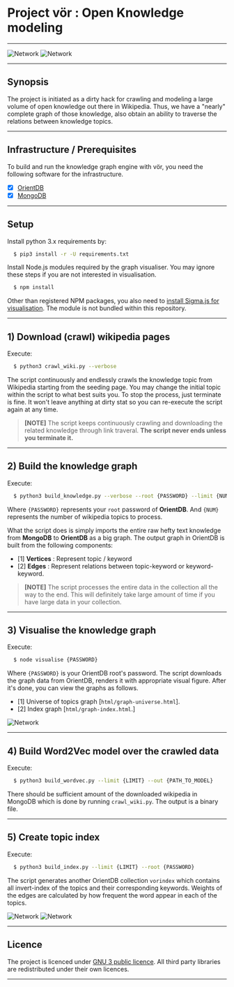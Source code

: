 # Project vör : Open Knowledge modeling

---

![Network](graphic/index-0.png)
![Network](graphic/vor.png)

---

## Synopsis

The project is initiated as a dirty hack for crawling and modeling 
a large volume of open knowledge out there in Wikipedia. Thus, we 
have a "nearly" complete graph of those knowledge, also obtain an 
ability to traverse the relations between knowledge topics.

---

## Infrastructure / Prerequisites

To build and run the knowledge graph engine with vör, 
you need the following software for the infrastructure.

- [x] [OrientDB](http://orientdb.com/download/)
- [x] [MongoDB](https://www.mongodb.com/download-center#community)

---

## Setup

Install python 3.x requirements by:

```bash
  $ pip3 install -r -U requirements.txt
```

Install Node.js modules required by the graph visualiser. 
You may ignore these steps if you are not interested in 
visualisation.

```bash
  $ npm install
```

Other than registered NPM packages, you also need to [install Sigma.js 
for visualisation](https://github.com/jacomyal/sigma.js/wiki#getting-started). The module is not bundled within this repository.

---

## 1) Download (crawl) wikipedia pages

Execute:

```bash
  $ python3 crawl_wiki.py --verbose 
```

The script continuously and endlessly crawls the knowledge topic 
from Wikipedia starting from the seeding page. You may change 
the initial topic within the script to what best suits you. 
To stop the process, just terminate is fine. It won't leave 
anything at dirty stat so you can re-execute the script again 
at any time.

>**[NOTE]** The script keeps continuously crawling 
and downloading the related knowledge through link traveral. 
**The script never ends unless you terminate it.**

---

## 2) Build the knowledge graph

Execute:

```bash
  $ python3 build_knowledge.py --verbose --root {PASSWORD} --limit {NUM}
```

Where `{PASSWORD}` represents your `root` password of **OrientDB**.
And `{NUM}` represents the number of wikipedia topics to process.

What the script does is simply imports the entire raw hefty text 
knowledge from **MongoDB** to **OrientDB** as a big graph. 
The output graph in OrientDB is built from the following components:

- [1] **Vertices** : Represent topic / keyword
- [2] **Edges** : Represent relations between topic-keyword or keyword-keyword.

> **[NOTE]** The script processes the entire data in the collection 
all the way to the end. This will definitely take large amount of 
time if you have large data in your collection.

---

## 3) Visualise the knowledge graph

Execute:

```bash
  $ node visualise {PASSWORD}
```

Where `{PASSWORD}` is your OrientDB root's password. The script 
downloads the graph data from OrientDB, renders it with appropriate 
visual figure. After it's done, you can view the graphs as follows.

- [1] Universe of topics graph [`html/graph-universe.html`].
- [2] Index graph [`html/graph-index.html`.]

![Network](graphic/vor-knowledge-graph-big.gif)


---

## 4) Build Word2Vec model over the crawled data

Execute:

```bash
  $ python3 build_wordvec.py --limit {LIMIT} --out {PATH_TO_MODEL}
``` 

There should be sufficient amount of the downloaded wikipedia 
in MongoDB which is done by running `crawl_wiki.py`. The output 
is a binary file.

---

## 5) Create topic index

Execute:

```bash
  $ python3 build_index.py --limit {LIMIT} --root {PASSWORD}
```

The script generates another OrientDB collection `vorindex` 
which contains all invert-index of the topics and their 
corresponding keywords. Weights of the edges are calculated 
by how frequent the word appear in each of the topics.

![Network](graphic/index-1.png)
![Network](graphic/index-2.png)

---

## Licence

The project is licenced under [GNU 3 public licence](https://www.gnu.org/licenses/gpl-3.0.en.html). All third party libraries are redistributed 
under their own licences.

---
